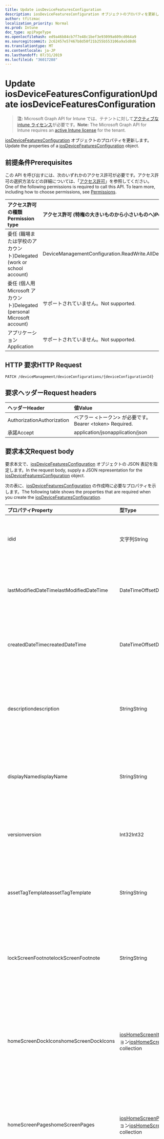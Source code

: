 ```yaml
---
title: Update iosDeviceFeaturesConfiguration
description: iosDeviceFeaturesConfiguration オブジェクトのプロパティを更新します。
author: tfitzmac
localization_priority: Normal
ms.prod: Intune
doc_type: apiPageType
ms.openlocfilehash: ed9a46b84cb7f7e48c1bef3e93099a609cd064a9
ms.sourcegitcommit: 2c62457e57467b8d50f21b255b553106a9a5d8d6
ms.translationtype: MT
ms.contentlocale: ja-JP
ms.lasthandoff: 07/31/2019
ms.locfileid: "36017288"
---
```

# <a name="update-iosdevicefeaturesconfiguration"></a><span data-ttu-id="53854-103">Update iosDeviceFeaturesConfiguration</span><span class="sxs-lookup"><span data-stu-id="53854-103">Update iosDeviceFeaturesConfiguration</span></span>

> <span data-ttu-id="53854-104">**注:** Microsoft Graph API for Intune では、テナントに対して[アクティブな intune ライセンス](https://go.microsoft.com/fwlink/?linkid=839381)が必要です。</span><span class="sxs-lookup"><span data-stu-id="53854-104">**Note:** The Microsoft Graph API for Intune requires an [active Intune license](https://go.microsoft.com/fwlink/?linkid=839381) for the tenant.</span></span>

<span data-ttu-id="53854-105">[iosDeviceFeaturesConfiguration](../resources/intune-deviceconfig-iosdevicefeaturesconfiguration.md) オブジェクトのプロパティを更新します。</span><span class="sxs-lookup"><span data-stu-id="53854-105">Update the properties of a [iosDeviceFeaturesConfiguration](../resources/intune-deviceconfig-iosdevicefeaturesconfiguration.md) object.</span></span>

## <a name="prerequisites"></a><span data-ttu-id="53854-106">前提条件</span><span class="sxs-lookup"><span data-stu-id="53854-106">Prerequisites</span></span>
<span data-ttu-id="53854-p101">この API を呼び出すには、次のいずれかのアクセス許可が必要です。アクセス許可の選択方法などの詳細については、「[アクセス許可](/graph/permissions-reference)」を参照してください。</span><span class="sxs-lookup"><span data-stu-id="53854-p101">One of the following permissions is required to call this API. To learn more, including how to choose permissions, see [Permissions](/graph/permissions-reference).</span></span>

|<span data-ttu-id="53854-109">アクセス許可の種類</span><span class="sxs-lookup"><span data-stu-id="53854-109">Permission type</span></span>|<span data-ttu-id="53854-110">アクセス許可 (特権の大きいものから小さいものへ)</span><span class="sxs-lookup"><span data-stu-id="53854-110">Permissions (from most to least privileged)</span></span>|
|:---|:---|
|<span data-ttu-id="53854-111">委任 (職場または学校のアカウント)</span><span class="sxs-lookup"><span data-stu-id="53854-111">Delegated (work or school account)</span></span>|<span data-ttu-id="53854-112">DeviceManagementConfiguration.ReadWrite.All</span><span class="sxs-lookup"><span data-stu-id="53854-112">DeviceManagementConfiguration.ReadWrite.All</span></span>|
|<span data-ttu-id="53854-113">委任 (個人用 Microsoft アカウント)</span><span class="sxs-lookup"><span data-stu-id="53854-113">Delegated (personal Microsoft account)</span></span>|<span data-ttu-id="53854-114">サポートされていません。</span><span class="sxs-lookup"><span data-stu-id="53854-114">Not supported.</span></span>|
|<span data-ttu-id="53854-115">アプリケーション</span><span class="sxs-lookup"><span data-stu-id="53854-115">Application</span></span>|<span data-ttu-id="53854-116">サポートされていません。</span><span class="sxs-lookup"><span data-stu-id="53854-116">Not supported.</span></span>|

## <a name="http-request"></a><span data-ttu-id="53854-117">HTTP 要求</span><span class="sxs-lookup"><span data-stu-id="53854-117">HTTP Request</span></span>
<!-- {
  "blockType": "ignored"
}
-->
``` http
PATCH /deviceManagement/deviceConfigurations/{deviceConfigurationId}
```

## <a name="request-headers"></a><span data-ttu-id="53854-118">要求ヘッダー</span><span class="sxs-lookup"><span data-stu-id="53854-118">Request headers</span></span>
|<span data-ttu-id="53854-119">ヘッダー</span><span class="sxs-lookup"><span data-stu-id="53854-119">Header</span></span>|<span data-ttu-id="53854-120">値</span><span class="sxs-lookup"><span data-stu-id="53854-120">Value</span></span>|
|:---|:---|
|<span data-ttu-id="53854-121">Authorization</span><span class="sxs-lookup"><span data-stu-id="53854-121">Authorization</span></span>|<span data-ttu-id="53854-122">ベアラー &lt;トークン&gt; が必要です。</span><span class="sxs-lookup"><span data-stu-id="53854-122">Bearer &lt;token&gt; Required.</span></span>|
|<span data-ttu-id="53854-123">承諾</span><span class="sxs-lookup"><span data-stu-id="53854-123">Accept</span></span>|<span data-ttu-id="53854-124">application/json</span><span class="sxs-lookup"><span data-stu-id="53854-124">application/json</span></span>|

## <a name="request-body"></a><span data-ttu-id="53854-125">要求本文</span><span class="sxs-lookup"><span data-stu-id="53854-125">Request body</span></span>
<span data-ttu-id="53854-126">要求本文で、[iosDeviceFeaturesConfiguration](../resources/intune-deviceconfig-iosdevicefeaturesconfiguration.md) オブジェクトの JSON 表記を指定します。</span><span class="sxs-lookup"><span data-stu-id="53854-126">In the request body, supply a JSON representation for the [iosDeviceFeaturesConfiguration](../resources/intune-deviceconfig-iosdevicefeaturesconfiguration.md) object.</span></span>

<span data-ttu-id="53854-127">次の表に、[iosDeviceFeaturesConfiguration](../resources/intune-deviceconfig-iosdevicefeaturesconfiguration.md) の作成時に必要なプロパティを示します。</span><span class="sxs-lookup"><span data-stu-id="53854-127">The following table shows the properties that are required when you create the [iosDeviceFeaturesConfiguration](../resources/intune-deviceconfig-iosdevicefeaturesconfiguration.md).</span></span>

|<span data-ttu-id="53854-128">プロパティ</span><span class="sxs-lookup"><span data-stu-id="53854-128">Property</span></span>|<span data-ttu-id="53854-129">型</span><span class="sxs-lookup"><span data-stu-id="53854-129">Type</span></span>|<span data-ttu-id="53854-130">説明</span><span class="sxs-lookup"><span data-stu-id="53854-130">Description</span></span>|
|:---|:---|:---|
|<span data-ttu-id="53854-131">id</span><span class="sxs-lookup"><span data-stu-id="53854-131">id</span></span>|<span data-ttu-id="53854-132">文字列</span><span class="sxs-lookup"><span data-stu-id="53854-132">String</span></span>|<span data-ttu-id="53854-133">エンティティのキー。</span><span class="sxs-lookup"><span data-stu-id="53854-133">Key of the entity.</span></span> <span data-ttu-id="53854-134">[deviceConfiguration](../resources/intune-deviceconfig-deviceconfiguration.md) から継承します</span><span class="sxs-lookup"><span data-stu-id="53854-134">Inherited from [deviceConfiguration](../resources/intune-deviceconfig-deviceconfiguration.md)</span></span>|
|<span data-ttu-id="53854-135">lastModifiedDateTime</span><span class="sxs-lookup"><span data-stu-id="53854-135">lastModifiedDateTime</span></span>|<span data-ttu-id="53854-136">DateTimeOffset</span><span class="sxs-lookup"><span data-stu-id="53854-136">DateTimeOffset</span></span>|<span data-ttu-id="53854-137">オブジェクトの最終更新の DateTime。</span><span class="sxs-lookup"><span data-stu-id="53854-137">DateTime the object was last modified.</span></span> <span data-ttu-id="53854-138">[deviceConfiguration](../resources/intune-deviceconfig-deviceconfiguration.md) から継承します</span><span class="sxs-lookup"><span data-stu-id="53854-138">Inherited from [deviceConfiguration](../resources/intune-deviceconfig-deviceconfiguration.md)</span></span>|
|<span data-ttu-id="53854-139">createdDateTime</span><span class="sxs-lookup"><span data-stu-id="53854-139">createdDateTime</span></span>|<span data-ttu-id="53854-140">DateTimeOffset</span><span class="sxs-lookup"><span data-stu-id="53854-140">DateTimeOffset</span></span>|<span data-ttu-id="53854-141">オブジェクトが作成された DateTime。</span><span class="sxs-lookup"><span data-stu-id="53854-141">DateTime the object was created.</span></span> <span data-ttu-id="53854-142">[deviceConfiguration](../resources/intune-deviceconfig-deviceconfiguration.md) から継承します</span><span class="sxs-lookup"><span data-stu-id="53854-142">Inherited from [deviceConfiguration](../resources/intune-deviceconfig-deviceconfiguration.md)</span></span>|
|<span data-ttu-id="53854-143">description</span><span class="sxs-lookup"><span data-stu-id="53854-143">description</span></span>|<span data-ttu-id="53854-144">String</span><span class="sxs-lookup"><span data-stu-id="53854-144">String</span></span>|<span data-ttu-id="53854-145">管理者が指定した、デバイス構成についての説明。</span><span class="sxs-lookup"><span data-stu-id="53854-145">Admin provided description of the Device Configuration.</span></span> <span data-ttu-id="53854-146">[deviceConfiguration](../resources/intune-deviceconfig-deviceconfiguration.md) から継承します</span><span class="sxs-lookup"><span data-stu-id="53854-146">Inherited from [deviceConfiguration](../resources/intune-deviceconfig-deviceconfiguration.md)</span></span>|
|<span data-ttu-id="53854-147">displayName</span><span class="sxs-lookup"><span data-stu-id="53854-147">displayName</span></span>|<span data-ttu-id="53854-148">String</span><span class="sxs-lookup"><span data-stu-id="53854-148">String</span></span>|<span data-ttu-id="53854-149">管理者が指定した、デバイス構成の名前。</span><span class="sxs-lookup"><span data-stu-id="53854-149">Admin provided name of the device configuration.</span></span> <span data-ttu-id="53854-150">[deviceConfiguration](../resources/intune-deviceconfig-deviceconfiguration.md) から継承します</span><span class="sxs-lookup"><span data-stu-id="53854-150">Inherited from [deviceConfiguration](../resources/intune-deviceconfig-deviceconfiguration.md)</span></span>|
|<span data-ttu-id="53854-151">version</span><span class="sxs-lookup"><span data-stu-id="53854-151">version</span></span>|<span data-ttu-id="53854-152">Int32</span><span class="sxs-lookup"><span data-stu-id="53854-152">Int32</span></span>|<span data-ttu-id="53854-153">デバイス構成のバージョン。</span><span class="sxs-lookup"><span data-stu-id="53854-153">Version of the device configuration.</span></span> <span data-ttu-id="53854-154">[deviceConfiguration](../resources/intune-deviceconfig-deviceconfiguration.md) から継承します</span><span class="sxs-lookup"><span data-stu-id="53854-154">Inherited from [deviceConfiguration](../resources/intune-deviceconfig-deviceconfiguration.md)</span></span>|
|<span data-ttu-id="53854-155">assetTagTemplate</span><span class="sxs-lookup"><span data-stu-id="53854-155">assetTagTemplate</span></span>|<span data-ttu-id="53854-156">String</span><span class="sxs-lookup"><span data-stu-id="53854-156">String</span></span>|<span data-ttu-id="53854-157">ログイン ウィンドウとロック画面に表示される、デバイスの資産タグ情報です。</span><span class="sxs-lookup"><span data-stu-id="53854-157">Asset tag information for the device, displayed on the login window and lock screen.</span></span>|
|<span data-ttu-id="53854-158">lockScreenFootnote</span><span class="sxs-lookup"><span data-stu-id="53854-158">lockScreenFootnote</span></span>|<span data-ttu-id="53854-159">String</span><span class="sxs-lookup"><span data-stu-id="53854-159">String</span></span>|<span data-ttu-id="53854-160">ログイン ウィンドウとロック画面に表示される脚注です。</span><span class="sxs-lookup"><span data-stu-id="53854-160">A footnote displayed on the login window and lock screen.</span></span> <span data-ttu-id="53854-161">IOS 9.3.1 以降で利用可能です。</span><span class="sxs-lookup"><span data-stu-id="53854-161">Available in iOS 9.3.1 and later.</span></span>|
|<span data-ttu-id="53854-162">homeScreenDockIcons</span><span class="sxs-lookup"><span data-stu-id="53854-162">homeScreenDockIcons</span></span>|<span data-ttu-id="53854-163">[iosHomeScreenItem](../resources/intune-deviceconfig-ioshomescreenitem.md) コレクション</span><span class="sxs-lookup"><span data-stu-id="53854-163">[iosHomeScreenItem](../resources/intune-deviceconfig-ioshomescreenitem.md) collection</span></span>|<span data-ttu-id="53854-164">ホーム画面ドックに表示されるアプリとフォルダーのリスト。</span><span class="sxs-lookup"><span data-stu-id="53854-164">A list of app and folders to appear on the Home Screen Dock.</span></span> <span data-ttu-id="53854-165">このコレクションには、最大で 500 個の要素を含めることができます。</span><span class="sxs-lookup"><span data-stu-id="53854-165">This collection can contain a maximum of 500 elements.</span></span>|
|<span data-ttu-id="53854-166">homeScreenPages</span><span class="sxs-lookup"><span data-stu-id="53854-166">homeScreenPages</span></span>|<span data-ttu-id="53854-167">[iosHomeScreenPage](../resources/intune-deviceconfig-ioshomescreenpage.md) コレクション</span><span class="sxs-lookup"><span data-stu-id="53854-167">[iosHomeScreenPage](../resources/intune-deviceconfig-ioshomescreenpage.md) collection</span></span>|<span data-ttu-id="53854-168">ホーム画面上のページのリスト。</span><span class="sxs-lookup"><span data-stu-id="53854-168">A list of pages on the Home Screen.</span></span> <span data-ttu-id="53854-169">このコレクションには、最大で 500 個の要素を含めることができます。</span><span class="sxs-lookup"><span data-stu-id="53854-169">This collection can contain a maximum of 500 elements.</span></span>|
|<span data-ttu-id="53854-170">notificationSettings</span><span class="sxs-lookup"><span data-stu-id="53854-170">notificationSettings</span></span>|<span data-ttu-id="53854-171">[iosNotificationSettings](../resources/intune-deviceconfig-iosnotificationsettings.md) コレクション</span><span class="sxs-lookup"><span data-stu-id="53854-171">[iosNotificationSettings](../resources/intune-deviceconfig-iosnotificationsettings.md) collection</span></span>|<span data-ttu-id="53854-172">各バンドル ID ごとの通知設定。監視モードのデバイスにのみ (iOS 9.3 以降) 適用されます。</span><span class="sxs-lookup"><span data-stu-id="53854-172">Notification settings for each bundle id. Applicable to devices in supervised mode only (iOS 9.3 and later).</span></span> <span data-ttu-id="53854-173">このコレクションには、最大で 500 個の要素を含めることができます。</span><span class="sxs-lookup"><span data-stu-id="53854-173">This collection can contain a maximum of 500 elements.</span></span>|



## <a name="response"></a><span data-ttu-id="53854-174">応答</span><span class="sxs-lookup"><span data-stu-id="53854-174">Response</span></span>
<span data-ttu-id="53854-175">このメソッドが成功した場合、このメソッドは `200 OK` 応答コードと、更新された [iosDeviceFeaturesConfiguration](../resources/intune-deviceconfig-iosdevicefeaturesconfiguration.md) オブジェクトを応答本文で返します。</span><span class="sxs-lookup"><span data-stu-id="53854-175">If successful, this method returns a `200 OK` response code and an updated [iosDeviceFeaturesConfiguration](../resources/intune-deviceconfig-iosdevicefeaturesconfiguration.md) object in the response body.</span></span>

## <a name="example"></a><span data-ttu-id="53854-176">例</span><span class="sxs-lookup"><span data-stu-id="53854-176">Example</span></span>

### <a name="request"></a><span data-ttu-id="53854-177">要求</span><span class="sxs-lookup"><span data-stu-id="53854-177">Request</span></span>
<span data-ttu-id="53854-178">以下は、要求の例です。</span><span class="sxs-lookup"><span data-stu-id="53854-178">Here is an example of the request.</span></span>
``` http
PATCH https://graph.microsoft.com/v1.0/deviceManagement/deviceConfigurations/{deviceConfigurationId}
Content-type: application/json
Content-length: 1988

{
  "@odata.type": "#microsoft.graph.iosDeviceFeaturesConfiguration",
  "description": "Description value",
  "displayName": "Display Name value",
  "version": 7,
  "assetTagTemplate": "Asset Tag Template value",
  "lockScreenFootnote": "Lock Screen Footnote value",
  "homeScreenDockIcons": [
    {
      "@odata.type": "microsoft.graph.iosHomeScreenFolder",
      "displayName": "Display Name value",
      "pages": [
        {
          "@odata.type": "microsoft.graph.iosHomeScreenFolderPage",
          "displayName": "Display Name value",
          "apps": [
            {
              "@odata.type": "microsoft.graph.iosHomeScreenApp",
              "displayName": "Display Name value",
              "bundleID": "Bundle ID value"
            }
          ]
        }
      ]
    }
  ],
  "homeScreenPages": [
    {
      "@odata.type": "microsoft.graph.iosHomeScreenPage",
      "displayName": "Display Name value",
      "icons": [
        {
          "@odata.type": "microsoft.graph.iosHomeScreenFolder",
          "displayName": "Display Name value",
          "pages": [
            {
              "@odata.type": "microsoft.graph.iosHomeScreenFolderPage",
              "displayName": "Display Name value",
              "apps": [
                {
                  "@odata.type": "microsoft.graph.iosHomeScreenApp",
                  "displayName": "Display Name value",
                  "bundleID": "Bundle ID value"
                }
              ]
            }
          ]
        }
      ]
    }
  ],
  "notificationSettings": [
    {
      "@odata.type": "microsoft.graph.iosNotificationSettings",
      "bundleID": "Bundle ID value",
      "appName": "App Name value",
      "publisher": "Publisher value",
      "enabled": true,
      "showInNotificationCenter": true,
      "showOnLockScreen": true,
      "alertType": "banner",
      "badgesEnabled": true,
      "soundsEnabled": true
    }
  ]
}
```

### <a name="response"></a><span data-ttu-id="53854-179">応答</span><span class="sxs-lookup"><span data-stu-id="53854-179">Response</span></span>
<span data-ttu-id="53854-p112">以下は、応答の例です。注:簡潔にするために、ここに示す応答オブジェクトは切り詰められている場合があります。すべてのプロパティは実際の呼び出しから返されます。</span><span class="sxs-lookup"><span data-stu-id="53854-p112">Here is an example of the response. Note: The response object shown here may be truncated for brevity. All of the properties will be returned from an actual call.</span></span>
``` http
HTTP/1.1 200 OK
Content-Type: application/json
Content-Length: 2160

{
  "@odata.type": "#microsoft.graph.iosDeviceFeaturesConfiguration",
  "id": "651e0ab3-0ab3-651e-b30a-1e65b30a1e65",
  "lastModifiedDateTime": "2017-01-01T00:00:35.1329464-08:00",
  "createdDateTime": "2017-01-01T00:02:43.5775965-08:00",
  "description": "Description value",
  "displayName": "Display Name value",
  "version": 7,
  "assetTagTemplate": "Asset Tag Template value",
  "lockScreenFootnote": "Lock Screen Footnote value",
  "homeScreenDockIcons": [
    {
      "@odata.type": "microsoft.graph.iosHomeScreenFolder",
      "displayName": "Display Name value",
      "pages": [
        {
          "@odata.type": "microsoft.graph.iosHomeScreenFolderPage",
          "displayName": "Display Name value",
          "apps": [
            {
              "@odata.type": "microsoft.graph.iosHomeScreenApp",
              "displayName": "Display Name value",
              "bundleID": "Bundle ID value"
            }
          ]
        }
      ]
    }
  ],
  "homeScreenPages": [
    {
      "@odata.type": "microsoft.graph.iosHomeScreenPage",
      "displayName": "Display Name value",
      "icons": [
        {
          "@odata.type": "microsoft.graph.iosHomeScreenFolder",
          "displayName": "Display Name value",
          "pages": [
            {
              "@odata.type": "microsoft.graph.iosHomeScreenFolderPage",
              "displayName": "Display Name value",
              "apps": [
                {
                  "@odata.type": "microsoft.graph.iosHomeScreenApp",
                  "displayName": "Display Name value",
                  "bundleID": "Bundle ID value"
                }
              ]
            }
          ]
        }
      ]
    }
  ],
  "notificationSettings": [
    {
      "@odata.type": "microsoft.graph.iosNotificationSettings",
      "bundleID": "Bundle ID value",
      "appName": "App Name value",
      "publisher": "Publisher value",
      "enabled": true,
      "showInNotificationCenter": true,
      "showOnLockScreen": true,
      "alertType": "banner",
      "badgesEnabled": true,
      "soundsEnabled": true
    }
  ]
}
```



